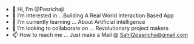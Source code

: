 - 👋 Hi, I’m @Pasrichaji
- 👀 I’m interested in ...Building A Real World Interaction Based App
- 🌱 I’m currently learning ... About Artificial intelligence
- 💞️ I’m looking to collaborate on ... Revolutionary project makers
- 📫 How to reach me ... Just make a Mail @ Sahil2pasricha@gmail.com

<!---
Pasrichaji/Pasrichaji is a ✨ special ✨ repository because its `README.md` (this file) appears on your GitHub profile.
You can click the Preview link to take a look at your changes.
--->
